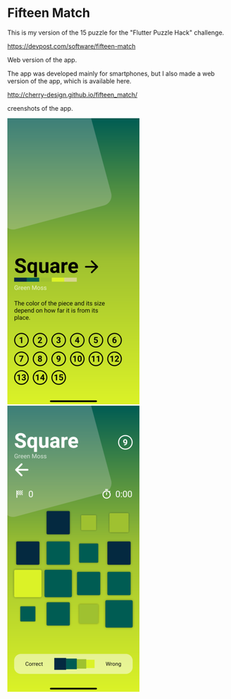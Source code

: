 # Fifteen Match

This is my version of the 15 puzzle for the "Flutter Puzzle Hack" challenge.

https://devpost.com/software/fifteen-match

Web version of the app. 

The app was developed mainly for smartphones, but I also made a web version of the app, which is available here.

http://cherry-design.github.io/fifteen_match/

creenshots of the app.

![Dark Theme](images/square_collection.png) 
![Dark Theme](images/square_level.png)
